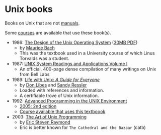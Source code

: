 # Unix books

Books on Unix that are not [manuals](./man.md).

Some [courses](./../courses.md) are available that use these book(s).

* 1986: [The Design of the Unix Operating System](https://archive.org/details/DesignOfTheUnixOperatingSystemByMauriceBach/page/n7/mode/2up) ([30MB PDF](http://160592857366.free.fr/joe/ebooks/ShareData/Design%20of%20the%20Unix%20Operating%20System%20By%20Maurice%20Bach.pdf))
  * by [Maurice Bach](https://dblp.org/pid/26/368.html)
  * This was the textbook used in a University course of which Linus Torvalds was a student.
* 1987: [UNIX System Readings and Applications Volume I](http://www.bitsavers.org/pdf/att/unix/UNIX_System_Readings_and_Applications_Volume_1_1987.pdf)
  * An official, 400-page dense compilation of many writings on Unix from Bell Labs
* 1989: [Life with Unix: _A Guide for Everyone_](ftp://ftp.tuhs.org.ua/Documentation/Books/Life_with_Unix_v2.pdf)
  * by [Don Libes](https://www.nist.gov/el/systems-integration-division-73400/don-libes-publications-list) and [Sandy Ressler](https://math.nist.gov/~SRessler)
  * Loaded with references and information.
  * A certifiable trove of Unix information.
* 1992: [Advanced Programming in the UNIX Environment](http://www.apuebook.com/)
  * [2005: 2nd edition](https://citeseerx.ist.psu.edu/viewdoc/download?doi=10.1.1.458.2318&rep=rep1&type=pdf)
  * [Course available that uses this textboook](./../courses.md)
* 2003: [The Art of Unix Programming](http://catb.org/~esr/writings/taoup/html/)
  * by [Eric Steven Raymond](http://catb.org/~esr/)
  * Eric is better known for `The Cathedral and the Bazaar` (catb)
